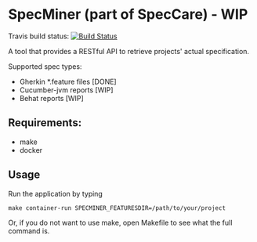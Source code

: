 SpecMiner (part of SpecCare) - WIP
===================

Travis build status: [![Build Status](https://travis-ci.org/michaelszymczak/speccare-specminer.svg?branch=master)](https://travis-ci.org/michaelszymczak/speccare-specminer)

A tool that provides a RESTful API to retrieve projects' actual specification.

Supported spec types:

- Gherkin *.feature files [DONE]
- Cucumber-jvm reports [WIP]
- Behat reports [WIP]

Requirements:
-------------

- make
- docker


Usage
------------
Run the application by typing

    make container-run SPECMINER_FEATURESDIR=/path/to/your/project

Or, if you do not want to use make, open Makefile to see what the full command is.

